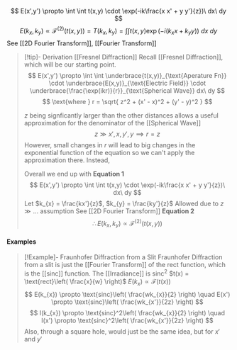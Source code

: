 $$
E(x',y') \propto \int \int t(x,y) \cdot \exp(-ik\frac{x x' + y y'}{z})\ dx\ dy
$$
$$
E(k_{x},k_{y}) \propto \mathcal{F}^{(2)}(t(x,y)) = 
 T(k_{x}, k_{y}) = 
\int \int t(x,y) \exp(-i(k_{x}x + k_{y}y))\ dx\ dy
$$
See [[2D Fourier Transform]], [[Fourier Transform]]

> [!tip]- Derivation [[Fresnel Diffraction]]
> Recall [[Fresnel Diffraction]], which will be our starting point.
> $$
> E(x',y') \propto \int \int \underbrace{t(x,y)}_{\text{Aperature Fn}} \cdot \underbrace{E(x,y)}_{\text{Electric Field}} \cdot \underbrace{\frac{\exp(ikr)}{r}}_{\text{Spherical Wave}}
> dx\ dy
> $$
> $$
> \text{where } r = \sqrt{ z^2 + (x' - x)^2 + (y' - y)^2 }
> $$
> 
> $z$ being signficantly larger than the other distances allows a useful approximation for the denominator of the [[Spherical Wave]]
> $$
> z \gg x', x, y', y \implies r = z
> $$
> However, small changes in $r$ will lead to big changes in the exponential function of the equation so we can't apply the approximation there.
> Instead,
> 
> Overall we end up with
> **Equation 1**
> $$
> E(x',y') \propto \int \int t(x,y) \cdot \exp(-ik\frac{x x' + y y'}{z})\ dx\ dy
> $$
> Let $k_{x} = \frac{kx'}{z}$, $k_{y} = \frac{ky'}{z}$
> Allowed due to $z \gg \dots$ assumption 
> See [[2D Fourier Transform]]
> **Equation 2**
> $$
> \therefore E(k_{x},k_{y}) \propto
> \mathcal{F}^{(2)}(t(x,y))
> $$
> 

	
#### Examples
> [!Example]- Fraunhofer Diffraction from a Slit
> Fraunhofer Diffraction from a slit is just the [[Fourier Transform]] of the $\text{rect}$ function, which is the [[sinc]] function. The [[Irradiance]] is $\text{sinc}^2$
> $t(x) = \text{rect}\left( \frac{x}{w} \right)$
> $E(k_{x}) \propto \mathcal{F}\left(t(x)\right)$
> $$
> E(k_{x}) \propto \text{sinc}\left( \frac{wk_{x}}{2} \right)
> \quad
> E(x') \propto \text{sinc}\left( \frac{wk_{x'}}{2z} \right)
> $$
> $$
> I(k_{x}) \propto \text{sinc}^2\left( \frac{wk_{x}}{2} \right)
> \quad
> I(x') \propto \text{sinc}^2\left( \frac{wk_{x'}}{2z} \right)
> $$
> Also, through a square hole, would just be the same idea, but for $x'$ and $y'$
